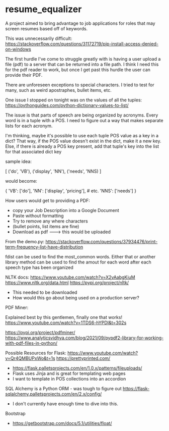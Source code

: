 # resume_equalizer

A project aimed to bring advantage to job applications for roles that may screen resumes based off of keywords.

This was unnecessarily difficult:
https://stackoverflow.com/questions/31172719/pip-install-access-denied-on-windows

The first hurdle I've come to struggle greatly with is having a user upload a file (pdf) to a server that can be returned into a file path. I think I need this for the pdf reader to work, but once I get past this hurdle the user can provide their PDF.

There are unforeseen exceptions to special characters. I tried to test for many, such as weird apostraphes, bullet items, etc.

One issue I stopped on tonight was on the values of all the tuples:
https://pythonguides.com/python-dictionary-values-to-list/

The issue is that parts of speech are being organized by acronyms. Every word is in a tuple with a POS. I need to figure out a way that makes separate lists for each acronym.

I'm thinking, maybe it's possible to use each tuple POS value as a key in a dict? That way, if the POS value doesn't exist in the dict, make it a new key. Else, if there is already a POS key present, add that tuple's key into the list for that associated dict key

sample idea:

[
('do', 'VB'),
('display', 'NN'),
('needs', 'NNS)
]

would become:

{
'VB': ['do'],
'NN': ['display', 'pricing'], # etc.
'NNS': ['needs']
}

How users would get to providing a PDF:

- copy your Job Description into a Google Document
- Paste without formatting
- Try to remove any where characters
- (bullet points, list items are fine)
- Download as pdf ---> this would be uploaded

From the demo.py:
https://stackoverflow.com/questions/37934476/print-term-frequency-list-have-distribution

fdist can be used to find the most_common words. Either that or another library method can be used to find the amout for each word after each speech type has been organized

NLTK docs:
https://www.youtube.com/watch?v=X2vAabgKiuM
https://www.nltk.org/data.html
https://pypi.org/project/nltk/

- This needed to be downloaded
- How would this go about being used on a production server?

PDF Miner:

Explained best by this gentlemen, finally one that works!
https://www.youtube.com/watch?v=1TDS6-hYPDI&t=302s

https://pypi.org/project/pdfminer/
https://www.analyticsvidhya.com/blog/2021/09/pypdf2-library-for-working-with-pdf-files-in-python/

Possible Resources for Flask:
https://www.youtube.com/watch?v=Qr4QMBUPxWo&t=1s
https://prettyprinted.com/

- https://flask.palletsprojects.com/en/1.0.x/patterns/fileuploads/
- Flask uses Jinja and is great for templating web pages
- I want to template in POS collections into an accordion

SQL Alchemy is a Python ORM - was tough to figure out
https://flask-sqlalchemy.palletsprojects.com/en/2.x/config/

- I don't currently have enough time to dive into this.

Bootstrap

- https://getbootstrap.com/docs/5.1/utilities/float/
